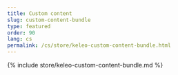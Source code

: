 ```yaml
---
title: Custom content
slug: custom-content-bundle
type: featured
order: 90
lang: cs
permalink: /cs/store/keleo-custom-content-bundle.html
---
```


{% include store/keleo-custom-content-bundle.md %}
